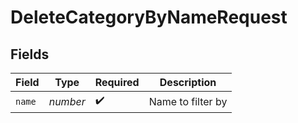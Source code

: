 # DeleteCategoryByNameRequest


## Fields

| Field              | Type               | Required           | Description        |
| ------------------ | ------------------ | ------------------ | ------------------ |
| `name`             | *number*           | :heavy_check_mark: | Name to filter by  |